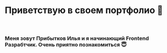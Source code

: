 # Приветствую в своем портфолио 🤗
ㅤ
ㅤ
### Меня зовут Прибытков Илья и я начинающий Frontend Разрабтчик. Очень приятно познакомиться 😇


